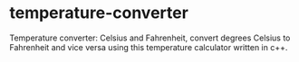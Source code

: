 # temperature-converter
Temperature converter: Celsius and Fahrenheit, convert degrees Celsius to Fahrenheit and vice versa using this temperature calculator written in c++.
